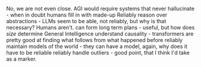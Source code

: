 No, we are not even close. AGI would require systems that
never hallucinate - when in doubt humans fill in with made-up
Reliably reason over abstractions - LLMs seem to be able, not reliably, but why is that necessary? Humans aren't.
can form long term plans - useful, but how does *size* determine General Intelligence
understand causality - transformers are pretty good at finding what follows from what happened before
reliably maintain models of the world - they can have a model, again, why does it have to be reliable
reliably handle outliers - good point, that I think I'd take as a marker.